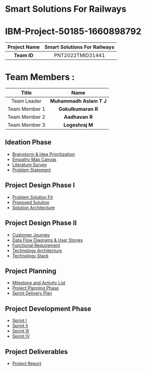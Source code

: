 # Smart Solutions For Railways
  


# IBM-Project-50185-1660898792 

|      **Project Name**     | Smart Solutions For Railways |
|:---------------------:|:------------------------------:|
|        **Team ID**        |  PNT2022TMID31441 |

# Team Members :
|   **Title**   |         **Name**        |
|:-------------:|:-----------------------:|
|  Team Leader  |  **Muhammadh Aslam T J**     |
| Team Member 1 |  **Gokulkumaran R**   |
| Team Member 2 |  **Aadhavan R**          |
| Team Member 3 |  **Logeshraj M**     |

## Ideation Phase 
* [Brainstorm & Idea Prioritization](https://github.com/IBM-EPBL/IBM-Project-39444-1660448362/blob/main/Project%20design%20%26%20Planning/Ideation%20phase/Brainstrom.pdf)
* [Empathy Map Canvas](https://github.com/IBM-EPBL/IBM-Project-39444-1660448362/blob/main/Project%20design%20%26%20Planning/Ideation%20phase/Empathy%20map.pdf)
* [Literature Survey](https://github.com/IBM-EPBL/IBM-Project-39444-1660448362/blob/main/Project%20design%20%26%20Planning/Ideation%20phase/LITRATURE%20SURVEY.pdf)
* [Problem Statement](https://github.com/IBM-EPBL/IBM-Project-39444-1660448362/blob/main/Project%20design%20%26%20Planning/Ideation%20phase/Costumers%20Problem%20Statement.pdf)


## Project Design Phase I

* [Problem Solution Fit](https://github.com/IBM-EPBL/IBM-Project-39444-1660448362/blob/main/Project%20design%20%26%20Planning/Project%20Design%20Phase%20I/Problem%20solution%20fit%20.pdf)
* [Proposed Solution](https://github.com/IBM-EPBL/IBM-Project-39444-1660448362/blob/main/Project%20design%20%26%20Planning/Project%20Design%20Phase%20I/Proposed%20Solution%20%20Template.pdf)
* [Solution Architecture](https://github.com/IBM-EPBL/IBM-Project-39444-1660448362/blob/main/Project%20design%20%26%20Planning/Project%20Design%20Phase%20I/Solution%20Architecture.pdf)


## Project Design Phase II

* [Customer Journey](https://github.com/IBM-EPBL/IBM-Project-39444-1660448362/blob/main/Project%20design%20%26%20Planning/Project%20Design%20Phase%20II/Customer%20Journey.pdf)
* [Data Flow Diagrams & User Stories](https://github.com/IBM-EPBL/IBM-Project-39444-1660448362/blob/main/Project%20design%20%26%20Planning/Project%20Design%20Phase%20II/DATA%20FLOW%20DIAGRAMS%20AND%20USER%20STORIES.pdf)
* [Functional Requirement](https://github.com/IBM-EPBL/IBM-Project-39444-1660448362/blob/main/Project%20design%20%26%20Planning/Project%20Design%20Phase%20II/Functional_Requirements.pdf)
* [Technology Architecture](https://github.com/IBM-EPBL/IBM-Project-39444-1660448362/blob/main/Project%20design%20%26%20Planning/Project%20Design%20Phase%20II/Technology%20Architecture.pdf)
* [Technology Stack](https://github.com/IBM-EPBL/IBM-Project-39444-1660448362/blob/main/Project%20design%20%26%20Planning/Project%20Design%20Phase%20II/Technology%20Architecture.pdf)


## Project Planning
* [Milestone and Activity List](https://github.com/IBM-EPBL/IBM-Project-39444-1660448362/blob/main/Project%20design%20%26%20Planning/Project%20Planning%20Phase/prepare%20milestone%20and%20activity%20list.pdf)
* [Project Planning Phase](https://github.com/IBM-EPBL/IBM-Project-39444-1660448362/blob/main/Project%20design%20%26%20Planning/Project%20Planning%20Phase/Project%20Planning%20.pdf)
* [Sprint Delivery Plan](https://github.com/IBM-EPBL/IBM-Project-39444-1660448362/blob/main/Project%20design%20%26%20Planning/Project%20Planning%20Phase/SPRINT%20DELIVERY%20PLAN.pdf)

## Project Development Phase
* [Sprint I](https://github.com/IBM-EPBL/IBM-Project-39444-1660448362/tree/main/Project%20Development%20Phase/Sprint%201)
* [Sprint II](https://github.com/IBM-EPBL/IBM-Project-39444-1660448362/tree/main/Project%20Development%20Phase/Sprint%202)
* [Sprint III](https://github.com/IBM-EPBL/IBM-Project-39444-1660448362/tree/main/Project%20Development%20Phase/Sprint%203)
* [Sprint IV](https://github.com/IBM-EPBL/IBM-Project-39444-1660448362/tree/main/Project%20Development%20Phase/Sprint%204)


## Project Deliverables
* [Project Report](https://github.com/IBM-EPBL/IBM-Project-39444-1660448362/blob/main/Final%20Deliverables/Project_Report.pdf)

